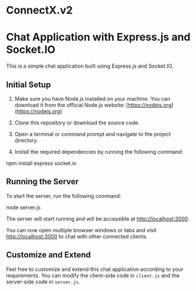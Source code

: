 # ConnectX.v2

# Chat Application with Express.js and Socket.IO

This is a simple chat application built using Express.js and Socket.IO.

## Initial Setup

1. Make sure you have Node.js installed on your machine. You can download it from the official Node.js website: [https://nodejs.org](https://nodejs.org)

2. Clone this repository or download the source code.

3. Open a terminal or command prompt and navigate to the project directory.

4. Install the required dependencies by running the following command:

npm install express socket.io

## Running the Server

To start the server, run the following command:

node server.js

The server will start running and will be accessible at [http://localhost:3000](http://localhost:3000).

You can now open multiple browser windows or tabs and visit [http://localhost:3000](http://localhost:3000) to chat with other connected clients.

## Customize and Extend

Feel free to customize and extend this chat application according to your requirements. You can modify the client-side code in `client.js` and the server-side code in `server.js`.

